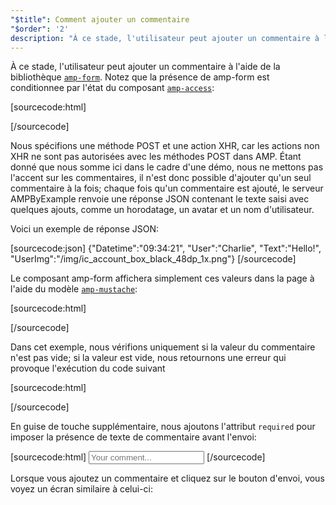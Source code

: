 ```yaml
---
"$title": Comment ajouter un commentaire
"$order": '2'
description: "À ce stade, l'utilisateur peut ajouter un commentaire à l'aide de la bibliothèque amp-form. Notez que la présence de amp-form conditionnée par l'état du composant amp-access ..."
---
```


<amp-img src="/static/img/comment.png" alt="Add comment" height="325" width="300"></amp-img>

À ce stade, l'utilisateur peut ajouter un commentaire à l'aide de la bibliothèque [`amp-form`](../../../../documentation/components/reference/amp-form.md). Notez que la présence de amp-form est conditionnee par l'état du composant [`amp-access`](../../../../documentation/components/reference/amp-access.md):

[sourcecode:html]
<form amp-access="loggedIn" amp-access-hide method="post" action-xhr="<%host%>/samples_templates/comment_section/submit-comment-xhr" target="_top">
[/sourcecode]

Nous spécifions une méthode POST et une action XHR, car les actions non XHR ne sont pas autorisées avec les méthodes POST dans AMP. Étant donné que nous somme ici dans le cadre d'une démo, nous ne mettons pas l'accent sur les commentaires, il n'est donc possible d'ajouter qu'un seul commentaire à la fois; chaque fois qu'un commentaire est ajouté, le serveur AMPByExample renvoie une réponse JSON contenant le texte saisi avec quelques ajouts, comme un horodatage, un avatar et un nom d'utilisateur.

Voici un exemple de réponse JSON:

[sourcecode:json]
{"Datetime":"09:34:21",
"User":"Charlie",
"Text":"Hello!",
"UserImg":"/img/ic_account_box_black_48dp_1x.png"}
[/sourcecode]

Le composant amp-form affichera simplement ces valeurs dans la page à l'aide du modèle [`amp-mustache`](../../../../documentation/components/reference/amp-mustache.md):

[sourcecode:html]
<div submit-success>
  <template type="amp-mustache">
    <div class="comment-user">
      <amp-img width="44" class="user-avatar" height="44" alt="user" src="{{UserImg}}"></amp-img>
      <div class="card comment">
        <p><span class="user">{% raw %}{{User}}{% endraw %}</span><span class="date">{% raw %}{{Datetime}}{% endraw %}</span></p>
        <p>{% raw %}{{Text}}{% endraw %}</p>
      </div>
    </div>
  </template>
</div>
[/sourcecode]

Dans cet exemple, nous vérifions uniquement si la valeur du commentaire n'est pas vide; si la valeur est vide, nous retournons une erreur qui provoque l'exécution du code suivant

[sourcecode:html]
<div submit-error>
  <template type="amp-mustache">
    Error! Looks like something went wrong with your comment, please try to submit it again.
  </template>
</div>
[/sourcecode]

En guise de touche supplémentaire, nous ajoutons l'attribut `required` pour imposer la présence de texte de commentaire avant l'envoi:

<amp-img src="/static/img/enforce-comment.png" alt="Enforce comment" height="325" width="300"></amp-img>

[sourcecode:html]
<input type="text" class="data-input" name="text" placeholder="Your comment..." required>
[/sourcecode]

Lorsque vous ajoutez un commentaire et cliquez sur le bouton d'envoi, vous voyez un écran similaire à celui-ci:

<amp-img src="/static/img/logout-button.png" alt="Comment added" height="352" width="300"></amp-img>
